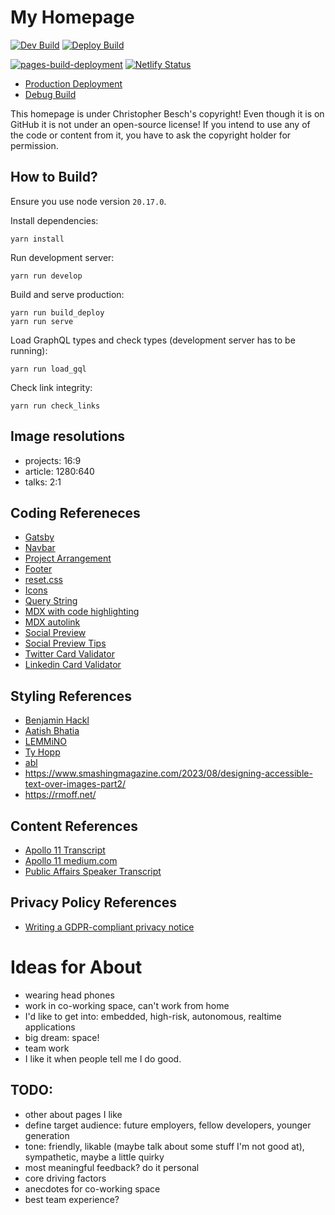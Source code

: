 # My Homepage
[![Dev Build](https://github.com/christopher-besch/homepage/actions/workflows/build_dev.yml/badge.svg)](https://github.com/christopher-besch/homepage/actions/workflows/build_dev.yml)
[![Deploy Build](https://github.com/christopher-besch/homepage/actions/workflows/build_deploy.yml/badge.svg)](https://github.com/christopher-besch/homepage/actions/workflows/build_deploy.yml)

[![pages-build-deployment](https://github.com/christopher-besch/homepage/actions/workflows/pages/pages-build-deployment/badge.svg)](https://github.com/christopher-besch/homepage/actions/workflows/pages/pages-build-deployment)
[![Netlify Status](https://api.netlify.com/api/v1/badges/d4019205-7938-4358-b65b-1c6f4e20ef8f/deploy-status)](https://app.netlify.com/sites/chris-besch/deploys)

- [Production Deployment](https://chris-besch.com)
- [Debug Build](https://dev.chris-besch.com)

This homepage is under Christopher Besch's copyright!
Even though it is on GitHub it is not under an open-source license!
If you intend to use any of the code or content from it, you have to ask the copyright holder for permission.

## How to Build?
Ensure you use node version `20.17.0`.

Install dependencies:
```
yarn install
```
Run development server:
```
yarn run develop
```
Build and serve production:
```
yarn run build_deploy
yarn run serve
```
Load GraphQL types and check types (development server has to be running):
```
yarn run load_gql
```
Check link integrity:
```
yarn run check_links
```

## Image resolutions
- projects: 16:9
- article: 1280:640
- talks: 2:1

## Coding Refereneces
- [Gatsby](https://github.com/christopher-besch/typescript_reference/tree/main/gatsby)
- [Navbar](https://www.makeuseof.com/responsive-navigation-bar-using-html-and-css)
- [Project Arrangement](https://www.w3schools.com/howto/howto_css_portfolio_gallery.asp)
- [Footer](https://codepen.io/julesforrest/pen/qLpgNB)
- [reset.css](https://meyerweb.com/eric/tools/css/reset)
- [Icons](https://css-tricks.com/change-color-of-svg-on-hover)
- [Query String](https://github.com/chrisfitkin/gatsby-query-string-demo)
- [MDX with code highlighting](https://malikgabroun.com/blog/syntax-highlighting-in-gatsby-mdx)
- [MDX autolink](https://www.gatsbyjs.com/plugins/gatsby-remark-autolink-headers)
- [Social Preview](https://chrisko.io/posts/how-to-preview-your-website-on-social-media-with-meta-tags)
- [Social Preview Tips](https://www.seoquake.com/blog/open-graph-meta-tags-for-facebook-and-twitter)
- [Twitter Card Validator](https://cards-dev.twitter.com/validator)
- [Linkedin Card Validator](https://www.linkedin.com/post-inspector/inspect)

## Styling References
- [Benjamin Hackl](https://benjamin-hackl.at)
- [Aatish Bhatia](https://aatishb.com)
- [LEMMiNO](https://www.lemmi.no)
- [Ty Hopp](https://tyhopp.com/)
- [abl](https://ablspacesystems.com)
- https://www.smashingmagazine.com/2023/08/designing-accessible-text-over-images-part2/
- https://rmoff.net/

## Content References
- [Apollo 11 Transcript](https://www.hq.nasa.gov/alsj/a11/a11transcript_tec.html)
- [Apollo 11 medium.com](https://medium.com/the-machinery-of-the-heavens/ignition-sequence-start-46ddfe40df65)
- [Public Affairs Speaker Transcript](https://www.history.nasa.gov/afj/ap11fj/01launch.html#f1start)

## Privacy Policy References
- [Writing a GDPR-compliant privacy notice](https://gdpr.eu/privacy-notice)

# Ideas for About
- wearing head phones
- work in co-working space, can't work from home
- I'd like to get into: embedded, high-risk, autonomous, realtime applications
- big dream: space!
- team work
- I like it when people tell me I do good.

## TODO:
- other about pages I like
- define target audience: future employers, fellow developers, younger generation
- tone: friendly, likable (maybe talk about some stuff I'm not good at), sympathetic, maybe a little quirky
- most meaningful feedback? do it personal
- core driving factors
- anecdotes for co-working space
- best team experience?
